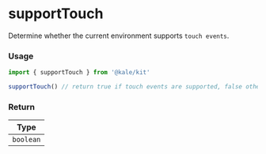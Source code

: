 # supportTouch

Determine whether the current environment supports `touch events`.

### Usage

```ts
import { supportTouch } from '@kale/kit'

supportTouch() // return true if touch events are supported, false otherwise
```

### Return

|   Type    |
| :-------: |
| `boolean` |
